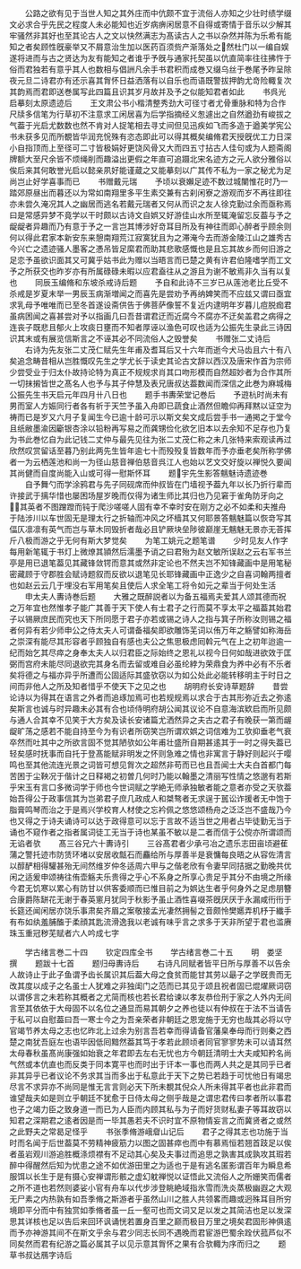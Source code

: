 <!-- { "loadSidebar": true } -->
　　公路之欲有见于当世人知之其外庄而中伉颇不宜于流俗人亦知之少壮时绩学缀文必求合乎先民之程度人未必能知也近岁病痹闲居意不自得或寄情于音乐以少解其牢骚然非其好也至其论古人之文以快然满志为髙读古人之书以杂然并陈为乐希有能知之者矣顾性旣豪举又不屑意治生加以医药百须赀产渐落处之然杜门以一编自娱遂将进而与古之贤达为友有能知之者谁乎予旣与通家托契虽以伉直简率往往拂忤于俗而君独若有意乎其人也数相与倡詶凡余手书君积而成巻又缀乌丝于巻尾予昨呈除夜元旦二诗君亦有还示喜其胷怀日益洒落有以自乐也而语既警拔押韵尤竒险輙复次其韵焉而君即送巻属写此四篇且识其岁月故并及予之似能知君者如此
　　书呉光启摹刻太原遗迹后
　　王文肃公书小楷清整秀劲大可径寸者尤骨重脉和特为合作尺牍多信笔为行草初不注意求工闲居喜为后学指摘经义怱遽出之自然遒劲有峻拔之气葢于光启尤数数也然不肯对人捉笔相去寻丈间但见迅疾如飞而多造于遒美学宪公书未获多见而所覩皆华润充恱殊有恣态即此可以得其概矣编脩君天授旣优工力日深小自指顶而上至径可二寸皆极娟好更饶风骨又大而四五寸拈古人佳句或为人题斋阁牌额大至尺余皆不烦绳削而趣溢出更假之年直可追蹑北宋名迹方之元人欲分雅俗以俟后来其何敢誉光启以懿亲夙好能谨蔵之又能摹刻以广其传不私为一家之秘尤为足尚岂止好学喜事而已
　　书赠戴元瑞
　　予顷以衰嬾足迹不数过城闉惟花时乃一踏郊原昼出而暮还以为常如南翔里多平生素交兼有古刹闲寮之游观而岁不再往即往亦未尝久淹况其人之幽居而逃名若戴元瑞者又何从而识之友人徐克勤过余而亟称焉曰是常感异梦不竟学以干时颇以古诗文自娯又好游佳山水所至辄淹留忘反葢与予之龊龊者异趣而乃有意于予之一言岂其博涉好竒耳目所及有神往而即心醉者乎顾余则何以得此君家本新安东来憩南翔荒江寂寞犹且为之滞淹今去而游金陵江山之雄秀古今兴亡之遗迹骚人墨客之慿吊皆足縻君而助其悲歌感慨也是且忘其故乡而何旧游之足恋予虽欲识面其又可冀乎姑书此为赠以当晤言而已楚之黄有许君伯隆嗜学而工文予之所获交也昨岁亦有所属碌碌未暇以应君盍往从之游且为谢不敏焉非久当有以复也
　　同辰玉编脩和东坡杀戒诗后题
　　予自和此诗不三岁已从莲池老比丘受不杀戒是岁夏末举一男辰玉病渐増闻之而喜先是尝劝予再纳婢笑而不应兹又谓曰亟宜求乳母予唯唯而已至冬首遂设斋供告于佛菩萨像誓不复近内逮明年岁暮儿痘脱痂君虽病困闻之喜甚尝对予以指画几曰吾昔谓君迂而近腐今不腐亦不迂矣盖君之病得之连丧子既悲且郁火上攻痰日壅而不知者厚诬以渔色可叹也适为公振先生录此三诗因识其末或有展览信斯言之不诬其必不同流俗人之毁誉矣
　　书赠张二丈诗后
　　右诗为先友张二丈茂仁赋先生年甫及耆耳后又十六年而逝今犬马齿且六十有八矣追念畴昔相从岂胜慨叹先生之学尤长于读史其论古文辞以西汉及唐宋作首为宗师少尝受业于归太仆故持论特为真正不规规求肖其口吻形模而自然超妙者为合作其所一切抹摋皆世之髙名人也予与其子仲慧及表兄唐叔达葢数闻而深信之此巻为麻城梅公振先生书天启元年四月卄八日也
　　题手书夀荣堂记巻后
　　予逰杭时尚未有男而室人方娠同行者各有祈于天竺予虽入舟即已蔬食止酒然但瞻仰再拜黙以证空为祷而已是岁又六月子复闻生今已逾十龄可示以斯文矣文成后尝手书一通掲之于堂今且纸敝墨渝因斸银杏涂以铅粉再写易之而龚甥俭化欲乞旧本以去余知不足存也乃复为书此巻忆自为此记钱二丈仲与最先见往为张二丈茂仁称之未几张特来索观读再过欣然叹赏留话至暮乃别此两先生皆年逾七十而殁殁复皆数年而予亦垂老矣所称学佛者一为云栖莲池和尚一为径山慈音禅伯慈音呉江人也始以艺文交好旋以禅悦久要闻其尚健而自度尚能入山或可得一慰斯怀耳
　　题宇先生影答魑魅诗遗迹巻
　　自予舞勺而学涂鸦君与先子同砚席而仲叔皆在门墙视予葢九年以长乃折行辈而许接武于摛华惜也屡困场屋岁晚而仅得为诸生师比其归也乃见窘于雀角防牙向之其英者不图蹭蹬而钝于爬沙嗟嗟人固有幸不幸时安在刚方之必不如柔和夫推舟于陆涉川以车世固无是理太行之折轴而冲风之坏樯其又何耶景答魑魅篇以恢竒写其偪仄凛凛有英气而岂与草木同毁折者哉必且铲厥块垒陟彼巅崖无魑魅无景亦无荅挥斤八极而游之乎无何有斯大梦觉矣
　　为笔工姚元之题笔谱
　　少时见友人作字每用新笔辄于书灯上微燎其頴然后濡墨予诮之曰君殆为赵文敏所误赵之云右军书兰亭是用已退笔葢见其藏锋敛锷而意其或然非定论也不然夫岂不知锋藏画中是用笔秘密藏顾于守郡胜会赋诗题叙而反欲以退笔见长耶锋藏画中正逸少之自喜词翰两擅者也如赵云云几于埋没右军用笔矣且使后人求全笔工将令如元之辈当于何处生活
　　申太夫人夀诗巻后题
　　大雅之既醉説者以为备五福焉夫爱其人颂其德而祝之万年宜也然惟孝子能广其善于天下使人有士君子之行而莫不享太平之福葢其始君子以锡厥庶民而究也天下所同愿于君子亦若或锡之诗人之指与箕子所称汝则锡之福者何异有若少师申公之侍太夫人可谓备福矣即欲雕饰芜词以侑万年之觞譬如称海岳之崇深有能尽其形容者乎顾独自有感也夫公之焦思极虑囘斡元气在上之初年迨逾一纪而始乞其尽瘁之身奉太夫人以归君臣之际始终之恩礼以视今日何如哉进欲效于匡弼而宫府未能尽同退欲完其身名而去留或难自必虽纶綍为荣鼎食为养中必有不乐者矣将德之与福亦异乎所遭而公固适际其盛欤窃以为如公处此必能转移明主于时日之间而非他人之所及知者惜乎不使天下之见之也
　　胡明府长安诗草题辞
　　昔尝论诗以为得其在语言之外者而追琢加焉可也若规规焉以求合于古其形弥近去之弥逺矣斯言也诚与时异趣未必其有合也顷侍明府胡公闻其议论不自意海滨欵启而所见颇与通人合其幸不见笑于大方矣及读长安诸篇尤洒然异之夫古之君子有晚获一第而龌龊旷荡之感若不能自持至今为有识者所窃笑岂所谓欢娯之词信难为工欤抑垂老气衰卒然而吐其中之所欲言固不觉其陋欤如公年甫壮盛所自期甚逺其于一时之得失葢已轻矣感时抚事而自托于登髙能赋非明发之怀则急难之情也非寓言于静好则起兴于嘤鸣也至其他流连光景之词皆可想见胷次之超然非苟而已也且吾闻士大夫白首都门每苦困于尘鞅况于偕计之日释褐之初曽几何时乃能以翰墨之清丽写性情之悠邈有若斯乎宋玉有言口多微词学于师也今世词赋之学絶无师承独敏者能之意者亦受之天欤葢始吾得公于政事信其为岂弟君子庶几政成人和桀骜者无求逞于嚚讼诈援者无中饱于脂膏鸣琴而治之于是焉兴学校育人材使之忘衿佩之悠悠颂杨舟之泛泛岂不盛哉乃今也又得之于诗夫诵诗可以达于政得意可以忘于言故不适当世之用者占毕徒勤无当于诵也不窥作者之指者属词徒工无当于诗也某虽不敏以是二者而信于公傥亦所谓颂而无谄者欤
　　髙三谷兄六十夀诗引
　　三谷髙君者少承弓冶之遗乐志田亩顷避萑蒲之警托迹市防赁环堵以安居收甔石而麤给所与厚善半是衰慵每良晤之从容佐清言以醇酽相得驩甚殆无间然维岁仲冬适周六甲与之偕老欣有令妻早同拮据之勤晚共优闲之适爰申颂祷往侑壶觞夫乐贵得之乎心不系身之所享心贵足乎其分不由境之所缘今君无饥寒以累心有防甘以供客委顺而已惟目前之为娯达生者乎何身外之足虑朋簪合康爵陈缾花无谢于春英窻月犹同于秋影予虽止酒性喜啜茶旣厌厌于永漏咸衎衎于长筵还闻闲居亦饶乐事肃矣齐眉之案敬接孟光凄然拥髻之音颇怜樊嬺弄机杼于纎手有布如纨羞脯醢于柔顔其匙流滑逸我以老诚有味乎言之求多于天非所望于君也滥赓珠玉重冠秽芜赋者六人吟成七字







　　学古绪言巻二十四
　　钦定四库全书
　　学古绪言巻二十五
　　明　娄坚　撰
　　题跋十七首
　　题归母夀诗后
　　右诗凡同赋者皆平日所与厚善不以告余人故诗止于此子鱼谓予齿长属识其后葢大母之食贫而能甘其劳以朂子之学旣贵而无改其度以成子之名虽士人犹难之非独闺门之范而已其见于颂且祝者固已焜燿厥词窃以谓侈言之未若称其概者之尤简而核也若长君给谏以孝友恭俭刑于家之人外内无间言至其依依于大母固不以名位之通显而易其朝夕之养也徒以有仲叔在于法不当请告于私可以自慰葢曰吾一寒士今之为吾亲荣者非朝廷之恩宠施于无穷也哉其必将以守官竭节养太母之志也忆昨北上过余为别言吾若幸而得请备官藩臬奉母而行则秦之西楚之南犹吾庭左也语毕因低囘黯然葢其笃于孝若此顾顷者同官寥寥势未可以请耳然太母春秋虽髙尚康强如始衰之年君即去左右无忧也方今朝廷清明士大夫咸知矜名尚气然或本伉直也而反类于同本寛平也而时出于讦本一事也而两人共之是其同乎已者非其异乎已者议论不务求其当而多出于私意此于天下之势已若趋于可忧他日有竭忠尽言不求异亦不尚同是惟无言言则必天下所未覩其倪众人所未得其平者也此非君而谁望哉夫如是则立乎朝廷不犹愈于日侍太母之侧乎哉是之谓忠君传曰孝者所以事君也子之竭力臣之致身道一而已为人臣而内顾其私与为子而好货财私妻子等耳故窃以知君之深期君之逺者因是而一毕其愚若夫不识时宜不原物情妄言之而冀贤者之或然之此野夫之常曷足怪乎
　　书张季脩游峨睂山记后
　　君子之得其志也功施于当时而名闻于后世葢莫不劳精神疲筋力以图之固甚瘁也而中有慕焉恒若翘首跂足以俟者虽岩观川游追胜概涤烦襟有不足动其心矣及夫事过而追思之孰害其成孰攻其瑕若醉中得醒然后知为忧患之途不如优游田里之为适也于是有逃名匿影谓百年为瞬息希服饵以长生于是有摄心安禅谓形骸之虚幻躭禅悦以证悟此又流俗人之所姗笑而儒者之所不道也若然则婆娑小官有舟车以代步涉登眺絶域指氷雪而洗炎蒸极幽遐之大观无尸素之内热孰有如吾季脩之斯游者乎虽然山川之胜人共领畧而趣或迥殊耳目所穷境即平分而中有独赏如季脩者虽一丘一壑可也而文词又足以发之其简洁也足以发深思其详核也足以告后来回环讽诵恍若置身百里之巅而极目万里之境矣君固形神俱逺而予亦神游其间不在斯文乎余与君少同志长同不遇晚而君宦游巴蜀余跧伏菰芦似不同矣然而君有纪游之篇必属其子以见示意其胷怀之果有合欤輙为序而归之
　　题草书叔达鴈字诗后
